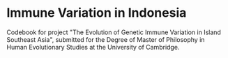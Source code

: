 # Immune Variation in Indonesia

Codebook for project "The Evolution of Genetic Immune Variation in Island Southeast Asia",  submitted for the Degree of Master of Philosophy in Human Evolutionary Studies at the University of Cambridge.
